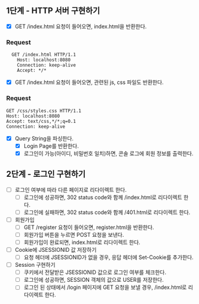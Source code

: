 ## 1단계 - HTTP 서버 구현하기

- [X] GET /index.html 요청이 들어오면, index.html을 반환한다.
### Request
```http request
  GET /index.html HTTP/1.1
    Host: localhost:8080
    Connection: keep-alive
    Accept: */*
  ```

- [X] GET /index.html 요청이 들어오면, 관련된 js, css 파일도 반환한다.
### Request
```http request
GET /css/styles.css HTTP/1.1
Host: localhost:8080
Accept: text/css,*/*;q=0.1
Connection: keep-alive
```

- [X] Query String을 파싱한다.
  - [X] Login Page를 반환한다.
  - [X] 로그인이 가능(아이디, 비밀번호 일치)하면, 콘솔 로그에 회원 정보를 출력한다.

## 2단계 - 로그인 구현하기

- [ ] 로그인 여부에 따라 다른 페이지로 리다이렉트 한다.
  - [ ] 로그인에 성공하면, 302 status code와 함께 /index.html로 리다이렉트 한다.
  - [ ] 로그인에 실패하면, 302 status code와 함께 /401.html로 리다이렉트 한다.
  
- [ ] 회원가입
  - [ ] GET /register 요청이 들어오면, register.html을 반환한다.
  - [ ] 회원가입 버튼을 누르면 POST 요청을 보낸다.
  - [ ] 회원가입이 완료되면, index.html로 리다이렉트 한다.

- [ ] Cookie에 JSESSIONID 값 저장하기
  - [ ] 요청 헤더에 JSESSIONID가 없을 경우, 응답 헤더에 Set-Cookie를 추가한다.

- [ ] Session 구현하기
  - [ ] 쿠키에서 전달받은 JSESSIONID 값으로 로그인 여부를 체크한다.
  - [ ] 로그인에 성공하면, SESSION 객체의 값으로 USER를 저장한다.
  - [ ] 로그인 된 상태에서 /login 페이지에 GET 요청을 보낼 경우, /index.html로 리다이렉트 한다.
